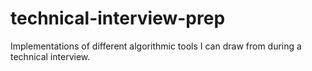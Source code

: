# technical-interview-prep
Implementations of different algorithmic tools I can draw from during a technical interview.
